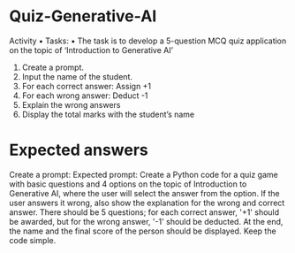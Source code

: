 # Quiz-Generative-AI
Activity
▪ Tasks:
▪ The task is to develop a 5-question MCQ quiz application on the
topic of ‘Introduction to Generative AI’
1. Create a prompt.
2. Input the name of the student.
3. For each correct answer: Assign +1
4. For each wrong answer: Deduct -1
5. Explain the wrong answers
6. Display the total marks with the student’s name


# Expected answers
Create a prompt: Expected prompt:
Create a Python code for a quiz game with basic questions and 4 options on the topic of Introduction to Generative AI, where the user will select the answer from the option. 
If the user answers it wrong, also show the explanation for the wrong and correct answer.
There should be 5 questions; for each correct answer, '+1' should be awarded, but for the wrong answer, '-1' should be deducted.
At the end, the name and the final score of the person should be displayed. Keep the code simple.



